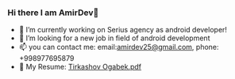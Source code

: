 ### Hi there I am AmirDev👋


- 🔭 I’m currently working on Serius agency as android developer!
- 🤔 I’m looking for a new job in field of android development
- 📫 you can contact me: email:amirdev25@gmail.com, phone: +998977695879
- :page_facing_up: My Resume: [Tirkashov Ogabek.pdf](https://github.com/amirdev25/amirdev25/files/8501040/Tirkashov.Ogabek.pdf)


